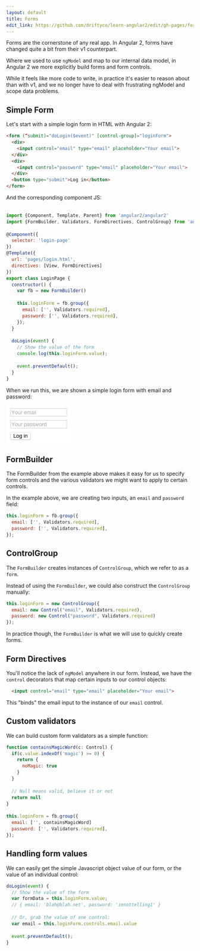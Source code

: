 ```yaml
---
layout: default
title: Forms
edit_link: https://github.com/driftyco/learn-angular2/edit/gh-pages/forms/index.md
---
```


Forms are the cornerstone of any real app. In Angular 2, forms have changed quite a bit from their v1 counterpart.

Where we used to use `ngModel` and map to our internal data model, in Angular 2 we more explicitly build forms and form controls.

While it feels like more code to write, in practice it's easier to reason about than with v1, and we no longer
have to deal with frustrating ngModel and scope data problems.

## Simple Form

Let's start with a simple login form in HTML with Angular 2:

```html
<form (^submit)="doLogin($event)" [control-group]="loginForm">
  <div>
    <input control="email" type="email" placeholder="Your email">
  </div>
  <div>
    <input control="password" type="email" placeholder="Your email">
  </div>
  <button type="submit">Log in</button>
</form>
```

And the corresponding component JS:

```javascript

import {Component, Template, Parent} from 'angular2/angular2'
import {FormBuilder, Validators, FormDirectives, ControlGroup} from 'angular2/forms';

@Component({
  selector: 'login-page'
})
@Template({
  url: 'pages/login.html',
  directives: [View, FormDirectives]
})
export class LoginPage {
  constructor() {
    var fb = new FormBuilder()

    this.loginForm = fb.group({
      email: ['', Validators.required],
      password: ['', Validators.required],
    });
  }

  doLogin(event) {
    // Show the value of the form
    console.log(this.loginForm.value);

    event.preventDefault();
  }
}

```

When we run this, we are shown a simple login form with email and password:

![ex](ex1.png)

## FormBuilder

The FormBuilder from the example above makes it easy for us to specify form controls and the various
validators we might want to apply to certain controls.

In the example above, we are creating two inputs, an `email` and `password` field:

```javascript
this.loginForm = fb.group({
  email: ['', Validators.required],
  password: ['', Validators.required],
});
```

## ControlGroup

The `FormBuilder` creates instances of `ControlGroup`, which we refer to as a `form`. 

Instead of using the `FormBuilder`, we could also construct the `ControlGroup` manually:

```javascript
this.loginForm = new ControlGroup({
  email: new Control("email", Validators.required),
  password: new Control("password", Validators.required)
});
```

In practice though, the `FormBuilder` is what we will use to quickly create forms.

## Form Directives

You'll notice the lack of `ngModel` anywhere in our form. Instead, we have the `control` decorators that
map certain inputs to our control objects:

```html
  <input control="email" type="email" placeholder="Your email">
```

This "binds" the email input to the instance of our `email` control.

## Custom validators

We can build custom form validators as a simple function:

```javascript
function containsMagicWord(c: Control) {
  if(c.value.indexOf('magic') >= 0) {
    return {
      noMagic: true
    }
  }

  // Null means valid, believe it or not
  return null
}

this.loginForm = fb.group({
  email: ['', containsMagicWord]
  password: ['', Validators.required],
});
```

## Handling form values

We can easily get the simple Javascript object value of our form, or the value of an individual control:

```javascript
doLogin(event) {
  // Show the value of the form
  var formData = this.loginForm.value;
  // { email: 'blah@blah.net', password: 'imnottelling1' }

  // Or, grab the value of one control:
  var email = this.loginForm.controls.email.value

  event.preventDefault();
}
```

